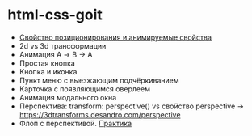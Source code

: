 # html-css-goit

- [Свойство позиционирования и анимируемые свойства](https://medium.com/@ArthurFinkler/css-animations-translate-vs-absolute-positioning-and-background-position-dd39fbdeade5)
- 2d vs 3d трансформации
- Анимация А -> B -> A
- Простая кнопка
- Кнопка и иконка
- Пункт меню с выезжающим подчёркиванием
- Карточка с появляющимся оверлеем
- Анимация модального окна
- Перспектива: transform: perspective() vs свойство perspective ->
  https://3dtransforms.desandro.com/perspective
- Флоп с перспективой. [Практика](https://3dtransforms.desandro.com/perspective)
